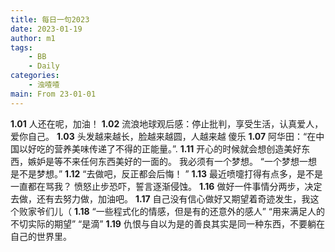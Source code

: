 ```yaml
---
title: 每日一句2023
date: 2023-01-19
author: m1
tags:
    - BB
    - Daily
categories:
    - 浊喳喳
main: From 23-01-01
---
```

**1.01**
人还在呢，加油！
**1.02**
流浪地球观后感：停止批判，享受生活，认真爱人，爱你自己。
**1.03**
头发越来越长，脸越来越圆，人越来越
傻乐
**1.07**
阿华田：“在中国以好吃的营养美味传递了不得的正能量。”.
**1.11**
开心的时候就会想创造美好东西，嫉妒是等不来任何东西美好的一面的。
我必须有一个梦想。
“一个梦想一想是不是梦想。”
**1.12**
“去做吧，反正都会后悔！ ”
**1.13**
最近喷嚏打得有点多，是不是一直都在骂我？
愤怒止步恐吓，誓言逐渐侵蚀。
**1.16**
做好一件事情分两步，决定去做，还有去努力做，加油吧。
**1.17**
自己没有信心做好又期望着奇迹发生，我这个败家爷们儿（
**1.18**
“一些程式化的情感，但是有的还意外的感人”
“用来满足人的不切实际的期望”
“是滴”
**1.19**
仇恨与自以为是的善良其实是同一种东西，不要躺在自己的世界里。

